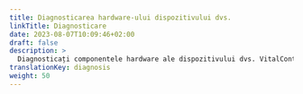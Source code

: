 ```yaml
---
title: Diagnosticarea hardware-ului dispozitivului dvs.
linkTitle: Diagnosticare
date: 2023-08-07T10:09:46+02:00
draft: false
description: >
  Diagnosticați componentele hardware ale dispozitivului dvs. VitalControl, în special scannerul RFID.
translationKey: diagnosis
weight: 50
---
```

